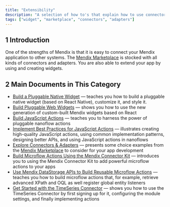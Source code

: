 ```yaml
---
title: "Extensibility"
description: "A selection of how to's that explain how to use connectors and adapters from the Marketplace."
tags: ["widget", "marketplace", "connectors", "adapters"]
---
```


## 1 Introduction

One of the strengths of Mendix is that it is easy to connect your Mendix application to other systems. The [Mendix Marketplace](https://appstore.home.mendix.com/index3.html) is stocked with all kinds of connectors and adapters. You are also able to extend your app by using and creating widgets.

## 2 Main Documents in This Category

* [Build a Pluggable Native Widget](build-native-widget) — teaches you how to build a pluggable native widget (based on React Native), customize it, and style it.
* [Build Pluggable Web Widgets](pluggable-widgets) — shows you how to use the new generation of custom-built Mendix widgets based on React
* [Build JavaScript Actions](build-javascript-actions) — teaches you to harness the power of pluggable nanoflow actions
* [Implement Best Practices for JavaScript Actions](best-practices-javascript-actions) — illustrates creating high-quality JavaScript actions, using common implementation patterns, designing better APIs, and using JavaScript actions in nanoflows
* [Explore Connectors & Adapters](explore-connectors-and-adapters) — presents some choice examples from the [Mendix Marketplace](https://appstore.home.mendix.com/index3.html) to consider for your app development
* [Build Microflow Actions Using the Mendix Connector Kit](howto-connector-kit) — introduces you to using the Mendix Connector Kit to add powerful microflow actions to your apps
* [Use Mendix DataStorage APIs to Build Reusable Microflow Actions](howto-datastorage-api) — teaches you how to build microflow actions that, for example, retrieve advanced XPath and OQL as well register global entity listeners
* [Get Started with the TimeSeries Connector](get-started-with-the-timeseries-connector) — shows you how to use the TimeSeries Connector by first signing up for it, configuring the module settings, and finally implementing actions
